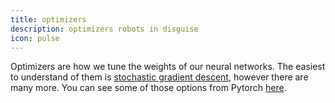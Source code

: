 ```yaml
---
title: optimizers
description: optimizers robots in disguise
icon: pulse
---
```


Optimizers are how we tune the weights of our neural networks. The easiest to understand of them is [stochastic gradient descent](./gradient-descent/), however there are many more. You can see some of those options from Pytorch [here](https://pytorch.org/docs/stable/optim.html).
